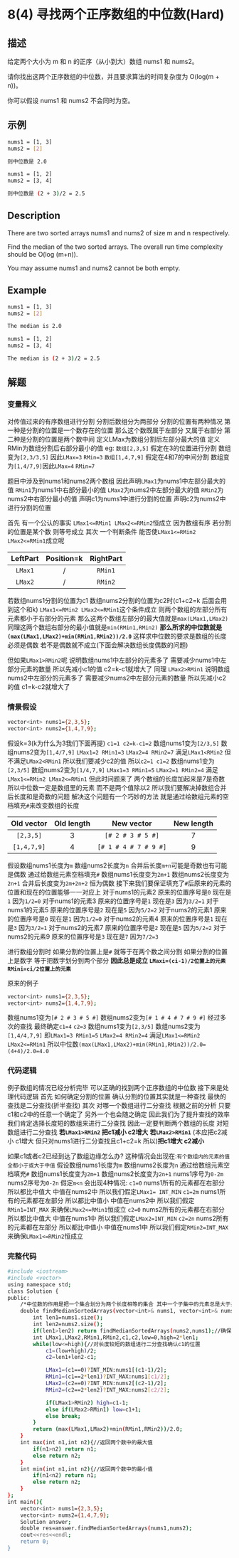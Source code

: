 # 8(4) 寻找两个正序数组的中位数(Hard)
## 描述
给定两个大小为 m 和 n 的正序（从小到大）数组 nums1 和 nums2。

请你找出这两个正序数组的中位数，并且要求算法的时间复杂度为 O(log(m + n))。

你可以假设 nums1 和 nums2 不会同时为空。

## 示例
```bash
nums1 = [1, 3]
nums2 = [2]

则中位数是 2.0

nums1 = [1, 2]
nums2 = [3, 4]

则中位数是 (2 + 3)/2 = 2.5
``` 

## Description
There are two sorted arrays nums1 and nums2 of size m and n respectively.

Find the median of the two sorted arrays. The overall run time complexity should be O(log (m+n)).

You may assume nums1 and nums2 cannot be both empty.
## Example
```bash
nums1 = [1, 3]
nums2 = [2]

The median is 2.0

nums1 = [1, 2]
nums2 = [3, 4]

The median is (2 + 3)/2 = 2.5
```
## 解题
### 变量释义
对传值过来的有序数组进行分割 分割后数组分为两部分 分割的位置有两种情况 第一种是分割的位置是一个数存在的位置 那么这个数既属于左部分 又属于右部分 第二种是分割的位置是两个数中间
定义LMax为数组分割后左部分最大的值 定义RMin为数组分割后右部分最小的值
eg: `数组[2,3,5]` 假定在3的位置进行分割 数组变为`[2,3/3,5]` 因此`LMax=3` `RMin=3`
`数组[1,4,7,9]` 假定在4和7的中间分割 数组变为`[1,4/7,9]`因此`LMax=4` `RMin=7`

题目中涉及到nums1和nums2两个数组 因此声明`LMax1`为nums1中左部分最大的值 `RMin1`为nums1中右部分最小的值 `LMax2`为nums2中左部分最大的值 `RMin2`为nums2中右部分最小的值
声明c1为nums1中进行分割的位置 声明c2为nums2中进行分割的位置

首先 有一个公认的事实 `LMax1<=RMin1 LMax2<=RMin2`恒成立 因为数组有序 若分割的位置是某个数 则等号成立
其次 一个判断条件 能否使`LMax1<=RMin2 LMax2<=RMin1`成立呢 

|LeftPart|Position=k|RightPart|
|:------:|:------:|:------:|
|`LMax1`|/|`RMin1`|
|`LMax2`|/|`RMin2`|

若数组nums1分割的位置为c1 数组nums2分割的位置为c2时(c1+c2=k 后面会用到这个和k) `LMax1<=RMin2 LMax2<=RMin1`这个条件成立 则两个数组的左部分所有元素都小于右部分的元素 那么这两个数组左部分的最大值就是`max(LMax1,LMax2)` 同理这两个数组右部分的最小值就是`min(RMin1,RMin2)` <b>那么所求的中位数就是 `(max(LMax1,LMax2)+min(RMin1,RMin2))/2.0` </b>这样求中位数的要求是数组的长度必须是偶数 若不是偶数就不成立(下面会解决数组长度偶数的问题)

但如果`LMax1>RMin2`呢 说明数组nums1中左部分的元素多了 需要减少nums1中左部分元素的数量 所以先减小c1的值 c2=k-c1就增大了 
同理 `LMax2>RMin1` 说明数组nums2中左部分的元素多了 需要减少nums2中左部分元素的数量 所以先减小c2的值 c1=k-c2就增大了

### 情景假设
```bash
vector<int> nums1={2,3,5};
vector<int> nums2={1,4,7,9};
```
假设k=3(k为什么为3我们下面再提) `c1=1 c2=k-c1=2`
数组nums1变为`[2/3,5]` 数组nums2变为`[1,4/7,9]`
`LMax1=2 RMin1=3` `LMax2=4 RMin2=7` 满足`LMax1<RMin2` 但不满足`LMax2<RMin1` 
所以我们要减少c2的值 所以`c2=1 c1=2`
数组nums1变为`[2,3/5]` 数组nums2变为`[1/4,7,9]` 
`LMax1=3 RMin1=5` `LMax2=1 RMin2=4` 满足`LMax1<=RMin2 LMax2<=RMin1`
但此时问题来了 两个数组的长度加起来是7是奇数 所以中位数一定是数组里的元素 而不是两个值除以2 
所以我们要解决掉数组合并后长度和是奇数的问题
解决这个问题有一个巧妙的方法 就是通过给数组元素的空档填充`#`来改变数组的长度

|Old vector|Old length|New vector|New length|
|:------:|:------:|:------:|:------:|
|`[2,3,5]`|3|`[# 2 # 3 # 5 #]`|7|
|`[1,4,7,9]`|4|`[# 1 # 4 # 7 # 9 #]`|9|

假设数组nums1长度为`m` 数组nums2长度为`n` 合并后长度`m+n`可能是奇数也有可能是偶数 通过给数组元素空档填充`#` 数组nums1长度变为`2m+1` 数组nums2长度变为`2n+1` 合并后长度变为`2m+2n+2` 恒为偶数
接下来我们要保证填充了`#`后原来的元素的位置和现在的位置能够一一对应上
对于nums1的元素2 原来的位置序号是`0` 现在是`1` 因为`1/2=0`
对于nums1的元素3 原来的位置序号是`1` 现在是`3` 因为`3/2=1`
对于nums1的元素5 原来的位置序号是`2` 现在是`5` 因为`5/2=2`
对于nums2的元素1 原来的位置序号是`0` 现在是`1` 因为`1/2=0`
对于nums2的元素4 原来的位置序号是`1` 现在是`3` 因为`3/2=1`
对于nums2的元素7 原来的位置序号是`2` 现在是`5` 因为`5/2=2`
对于nums2的元素9 原来的位置序号是`3` 现在是`7` 因为`7/2=3`

进行数组分割时 如果分割的位置上是`#` 就等于在两个数之间分割 如果分割的位置上是数字 等于把数字划分到两个部分 
<b>因此总是成立 `LMaxi=(ci-1)/2位置上的元素` `RMini=ci/2位置上的元素`</b>

原来的例子
```bash
vector<int> nums1={2,3,5};
vector<int> nums2={1,4,7,9};
```
数组nums1变为`[# 2 # 3 # 5 #]` 数组nums2变为`[# 1 # 4 # 7 # 9 #]` 
经过多次的查找 最终确定`c1=4` `c2=3`
数组nums1变为`[2,3/5]` 数组nums2变为`[1,4/4,7,9]`
即`LMax1=3 RMin1=5` `LMax2=4 RMin2=4` 满足`LMax1<=RMin2 LMax2<=RMin1`
所以中位数`(max(LMax1,LMax2)+min(RMin1,RMin2))/2.0=(4+4)/2.0=4.0`

### 代码逻辑
例子数组的情况已经分析完毕 可以正确的找到两个正序数组的中位数 接下来是处理代码逻辑
首先 如何确定分割的位置 确认分割的位置其实就是一种查找 最快的查找是二分查找(折半查找)
其次 对哪一个数组进行二分查找 根据之前的分析 只要c1和c2中的任意一个确定了 另外一个也会随之确定 因此我们为了提升查找的效率 我们肯定选择长度短的数组来进行二分查找 因此一定要判断两个数组的长度 对短数组进行二分查找
<b>若`LMax1>RMin2` 把c1减小 c2增大</b> <b>若`LMax2>RMin1`</b> (本应把c2减小 c1增大 但只对nums1进行二分查找且c1+c2=k 所以)<b>把c1增大 c2减小</b>

如果c1或者c2已经到达了数组边缘怎么办?
这种情况会出现在:`有个数组内的元素的值全都小于或大于中值`
假设数组nums1长度为`m` 数组nums2长度为`n` 通过给数组元素空档填充`#` 数组nums1长度变为`2m+1` 数组nums2长度变为`2n+1` nums1序号为`0-2m` nums2序号为`0-2n` 假定`m<n` 会出现4种情况:
`c1=0` nums1所有的元素都在右部分 所以都比中值大 中值在nums2中 所以我们假定`LMax1= INT_MIN`
`c1=2m` nums1所有的元素都在左部分 所以都比中值小 中值在nums2中 所以我们假定`RMin1=INT_MAX` 来确保`LMax2<=RMin1`恒成立
`c2=0` nums2所有的元素都在右部分 所以都比中值大 中值在nums1中 所以我们假定`LMax2=INT_MIN`
`c2=2n` nums2所有的元素都在左部分 所以都比中值小 中值在nums1中 所以我们假定`RMin2=INT_MAX` 来确保`LMax1<=RMin2`恒成立

### 完整代码
```bash
#include <iostream>
#include <vector>
using namespace std;
class Solution {
public:
    /*中位数的作用是把一个集合划分为两个长度相等的集合 其中一个子集中的元素总是大于另一个子集中的元素*/
    double findMedianSortedArrays(vector<int>& nums1, vector<int>& nums2) {
        int len1=nums1.size();
        int len2=nums2.size();
        if(len1>len2) return findMedianSortedArrays(nums2,nums1);//确保第一个传参的数组长度是最短的 因为要对短数组进行二分查找
        int LMax1,LMax2,RMin1,RMin2,c1,c2,low=0,high=2*len1;
        while(low<=high){//对长度较短的数组进行二分查找确认c1的位置
            c1=(low+high)/2;
            c2=len1+len2-c1;

            LMax1=(c1==0)?INT_MIN:nums1[(c1-1)/2];
            RMin1=(c1==2*len1)?INT_MAX:nums1[c1/2];
            LMax2=(c2==0)?INT_MIN:nums2[(c2-1)/2];
            RMin2=(c2==2*len2)?INT_MAX:nums2[c2/2];

            if(LMax1>RMin2) high=c1-1;
            else if(LMax2>RMin1) low=c1+1;
            else break;
        }
        return (max(LMax1,LMax2)+min(RMin1,RMin2))/2.0;
    }
    int max(int n1,int n2){//返回两个数中的最大值
        if(n1>n2) return n1;
        else return n2;
    }
    int min(int n1,int n2){//返回两个数中的最小值
        if(n1<n2) return n1;
        else return n2;
    }
};
int main(){
    vector<int> nums1={2,3,5};
    vector<int> nums2={1,4,7,9};
    Solution answer;
    double res=answer.findMedianSortedArrays(nums1,nums2);
    cout<<res<<endl;
    return 0;
}
```